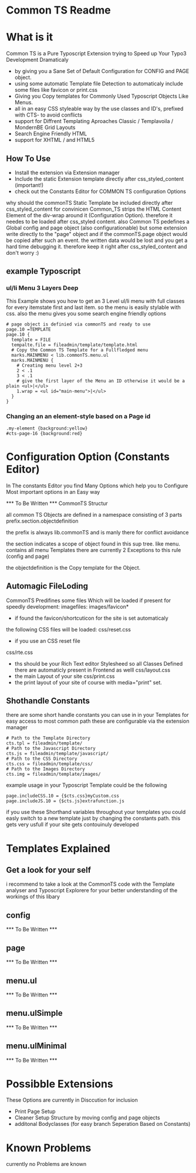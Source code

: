 Common TS Readme
================

# What is it 
Common TS is a Pure Typoscript Extension trying to Speed up Your Typo3 Development Dramaticaly
* by giving you a Sane Set of Default Configuration for CONFIG and PAGE object.
* using some automatic Template file Detection to automaticaly include some files like favicon or print.css
* Giving you Copy templates for Commonly Used Typoscript Objects Like Menus.
* all in an easy CSS styleable way by the use classes and ID's, prefixed with CTS- to avoid conflicts
* support for Diffrent Templating Aproaches Classic / Templavoila / MondernBE Grid Layouts
* Search Engine Friendly HTML
* support for XHTML / and HTML5

How To Use 
----------
* Install the extension via Extension manager
* Include the static Extension template directly after css_styled_content (important!)
* check out the Constants Editor for COMMON TS configuration Options

why should the commonTS Static Template be included directly after css_styled_content
for convinicen Common_TS strips the HTML Content Element of the div-wrap around it (Configuration Option). 
therefore it needes to be loaded after css_styled content. also Common TS pedefines a Global config and page object (also configurationable)
but some extension write directly to the "page" object and if the commonTS.page object would be copied after such an event.
the written data would be lost and you get a hard time debugging it. therefore keep it right after css_styled_content and don't worry :)

example Typoscript
------------------

### ul/li Menu 3 Layers Deep

This Example shows you how to get an 3 Level ul/li menu with full classes for every itemstate first and last item.
so the menu is easily stylable with css. also the menu gives you some search engine friendly options

    # page object is definied via commonTS and ready to use
    page.10 =TEMPLATE
    page.10 {
      template = FILE
      tempalte.file = fileadmin/template/template.html
      # Copy the Common TS Template for a Fullfledged menu
      marks.MAINMENU < lib.commonTS.menu.ul
      marks.MAINMENU {
        # Creating menu level 2+3
        2 < .1
        3 < .1
        # give the first layer of the Menu an ID otherwise it would be a plain <ul>|</ul>
        1.wrap = <ul id="main-menu">|</ul>
      }
    }

### Changing an an element-style based on a Page id
    .my-element {background:yellow} 
    #cts-page-16 {background:red}

Configuration Option (Constants Editor)
=======================================
In The constants Editor you find Many Options which help you to Configure Most important options in an Easy way

*** To Be Written ***
CommonTS Structur

all common TS Objects are defined in a namespace consisting of 3 parts
prefix.section.objectdefinition

the prefix is always lib.commonTS 
and is manly there for conflict avoidance

the section indicates a scope of object found in this sup tree.
like menu. contains all menu Templates
there are currently 2 Exceptions to this rule (config and page)

the objectdefinition is the Copy template for the Object.

Automagic FileLoding
--------------------
CommonTS Predifines some files Which will be loaded if present for speedly development:
imagefiles:
images/favicon*
- if found the favicon/shortcuticon for the site is set automaticaly

the following CSS files will be loaded:
  css/reset.css  
  - if you use an CSS reset file

  css/rte.css  
  - ths should be your Rich Text editor Stylesheed so all Classes Defined there are automaticly present in Frontend as welll
  css/layout.css
  - the main Layout of your site
  css/print.css
  - the print layout of your site of course with media="print" set.

Shothandle Constants
--------------------

there are some short handle constants you can use in in your Templates for easy access to most common path
these are configurable via the extension manager

    # Path to the Template Directory
    cts.tpl = fileadmin/template/
    # Path to the Javascript Directory
    cts.js = fileadmin/template/javascript/
    # Path to the CSS Directory
    cts.css = fileadmin/template/css/
    # Path to the Images Directory
    cts.img = fileadmin/template/images/

example usage in your Typoscript Template could be the following

    page.includeCSS.10 = {$cts.css}myCustom.css
    page.includeJS.10 = {$cts.js}extrafunction.js

if you use these Shorthand variables throughout your templates you could easly switch to a new template 
just by changing the constants path. this gets very usfull if your site gets contouinuly developed

Templates Explained
===================

Get a look for your self 
------------------------
i recommend to take a look at the CommonTS code with the Template analyser and Typoscript Explorere
for your better understanding of the workings of this libary

config 
------
*** To Be Written ***

page 
----
*** To Be Written ***

menu.ul 
-------
*** To Be Written ***

menu.ulSimple
-------------
*** To Be Written ***

menu.ulMinimal
-------------- 
*** To Be Written ***




Possibble Extensions
====================
These Options are currently in Disccution for inclusion
  * Print Page Setup
  * Cleaner Setup Structure by moving config and page objects 
  * additonal Bodyclasses (for easy branch Seperation Based on Constants)

Known Problems
==============
currently no Problems are known